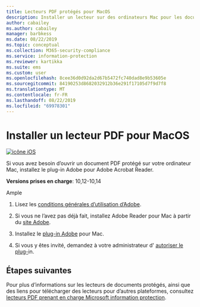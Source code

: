 ```yaml
---
title: Lecteurs PDF protégés pour MacOS
description: Installer un lecteur sur des ordinateurs Mac pour les documents PDF étiquetés pour la classification et la protection
author: cabailey
ms.author: cabailey
manager: barbkess
ms.date: 08/22/2019
ms.topic: conceptual
ms.collection: M365-security-compliance
ms.service: information-protection
ms.reviewer: kartikka
ms.suite: ems
ms.custom: user
ms.openlocfilehash: 8cee36d0d92da2d67b5472fc740dad8e9b53605e
ms.sourcegitcommit: 84190253d8682032912b36e291f17105d7f9d7f8
ms.translationtype: MT
ms.contentlocale: fr-FR
ms.lasthandoff: 08/22/2019
ms.locfileid: "69978301"
---
```

# <a name="install-a-pdf-reader-for-macos"></a>Installer un lecteur PDF pour MacOS

[![icône iOS](../media/develop/ios-icon.png)](https://go.microsoft.com/fwlink/?linkid=2050049)

Si vous avez besoin d’ouvrir un document PDF protégé sur votre ordinateur Mac, installez le plug-in Adobe pour Adobe Acrobat Reader.

**Versions prises en charge**: 10,12-10,14

Ample

1. Lisez les [conditions générales d’utilisation d’Adobe](https://www.adobe.com/legal/terms.html).

2. Si vous ne l’avez pas déjà fait, installez Adobe Reader pour Mac à partir du [site Adobe](https://www.adobe.com/).

3. Installez le [plug-in Adobe](https://go.microsoft.com/fwlink/?linkid=2050049) pour Mac.

4. Si vous y êtes invité, demandez à votre administrateur d' [autoriser le plug-](https://techcommunity.microsoft.com/t5/Azure-Information-Protection/General-Availability-of-Adobe-Acrobat-Reader-integration-with/ba-p/298396)in.

## <a name="next-steps"></a>Étapes suivantes

Pour plus d’informations sur les lecteurs de documents protégés, ainsi que des liens pour télécharger des lecteurs pour d’autres plateformes, consultez [lecteurs PDF prenant en charge Microsoft information protection](protected-pdf-readers.md).

